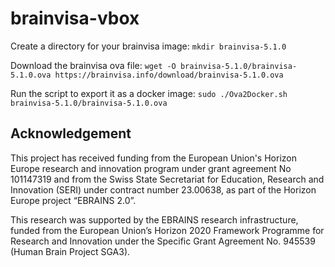 # brainvisa-vbox

Create a directory for your brainvisa image:
`mkdir brainvisa-5.1.0`

Download the brainvisa ova file:
`wget -O brainvisa-5.1.0/brainvisa-5.1.0.ova https://brainvisa.info/download/brainvisa-5.1.0.ova`

Run the script to export it as a docker image:
`sudo ./Ova2Docker.sh brainvisa-5.1.0/brainvisa-5.1.0.ova`

## Acknowledgement

This project has received funding from the  European Union's Horizon Europe research and innovation program under grant agreement No 101147319 and from the Swiss State Secretariat for Education, Research and Innovation (SERI) under contract number 23.00638, as part of the Horizon Europe project “EBRAINS 2.0”.

This research was supported by the EBRAINS research infrastructure, funded from the European Union’s Horizon 2020 Framework Programme for Research and Innovation under the Specific Grant Agreement No. 945539 (Human Brain Project SGA3).
